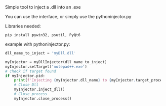 
Simple tool to inject a .dll into an .exe

You can use the interface, or simply use the pythoninjector.py

Libraries needed:
```
pip install pywin32, psutil, PyQt6  
```

example with pythoninjector.py:
```python
dll_name_to_inject = 'myDll.dll'

myInjector = myDllInjector(dll_name_to_inject)
myInjector.setTarget('notepad++.exe')
# check if target found
if myInjector.pid:
    print(f'Injecting {myInjector.dll_name} to {myInjector.target_process_name}. PID: {myInjector.pid}')
    # Close Dll
    myInjector.inject_dll()
    # Close process
    myInjector.close_process()

```
